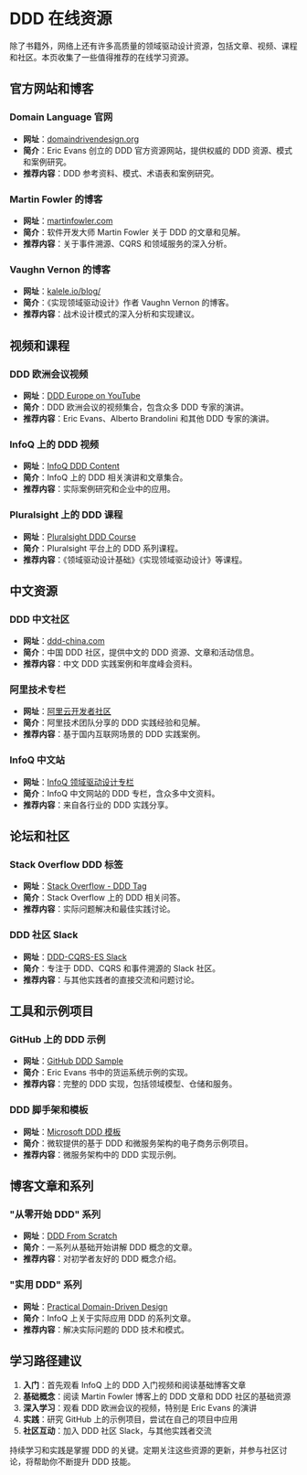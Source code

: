 # DDD 在线资源

除了书籍外，网络上还有许多高质量的领域驱动设计资源，包括文章、视频、课程和社区。本页收集了一些值得推荐的在线学习资源。

## 官方网站和博客

### Domain Language 官网

- **网址**：[domaindrivendesign.org](https://www.domaindrivendesign.org/)
- **简介**：Eric Evans 创立的 DDD 官方资源网站，提供权威的 DDD 资源、模式和案例研究。
- **推荐内容**：DDD 参考资料、模式、术语表和案例研究。

### Martin Fowler 的博客

- **网址**：[martinfowler.com](https://martinfowler.com/tags/domain%20driven%20design.html)
- **简介**：软件开发大师 Martin Fowler 关于 DDD 的文章和见解。
- **推荐内容**：关于事件溯源、CQRS 和领域服务的深入分析。

### Vaughn Vernon 的博客

- **网址**：[kalele.io/blog/](https://kalele.io/blog/)
- **简介**：《实现领域驱动设计》作者 Vaughn Vernon 的博客。
- **推荐内容**：战术设计模式的深入分析和实现建议。

## 视频和课程

### DDD 欧洲会议视频

- **网址**：[DDD Europe on YouTube](https://www.youtube.com/c/DDDEurope)
- **简介**：DDD 欧洲会议的视频集合，包含众多 DDD 专家的演讲。
- **推荐内容**：Eric Evans、Alberto Brandolini 和其他 DDD 专家的演讲。

### InfoQ 上的 DDD 视频

- **网址**：[InfoQ DDD Content](https://www.infoq.com/domain-driven-design/)
- **简介**：InfoQ 上的 DDD 相关演讲和文章集合。
- **推荐内容**：实际案例研究和企业中的应用。

### Pluralsight 上的 DDD 课程

- **网址**：[Pluralsight DDD Course](https://www.pluralsight.com/search?q=domain-driven%20design)
- **简介**：Pluralsight 平台上的 DDD 系列课程。
- **推荐内容**：《领域驱动设计基础》《实现领域驱动设计》等课程。

## 中文资源

### DDD 中文社区

- **网址**：[ddd-china.com](https://ddd-china.com/)
- **简介**：中国 DDD 社区，提供中文的 DDD 资源、文章和活动信息。
- **推荐内容**：中文 DDD 实践案例和年度峰会资料。

### 阿里技术专栏

- **网址**：[阿里云开发者社区](https://developer.aliyun.com/group/dddchina)
- **简介**：阿里技术团队分享的 DDD 实践经验和见解。
- **推荐内容**：基于国内互联网场景的 DDD 实践案例。

### InfoQ 中文站

- **网址**：[InfoQ 领域驱动设计专栏](https://www.infoq.cn/topic/domain-driven-design)
- **简介**：InfoQ 中文网站的 DDD 专栏，含众多中文资料。
- **推荐内容**：来自各行业的 DDD 实践分享。

## 论坛和社区

### Stack Overflow DDD 标签

- **网址**：[Stack Overflow - DDD Tag](https://stackoverflow.com/questions/tagged/domain-driven-design)
- **简介**：Stack Overflow 上的 DDD 相关问答。
- **推荐内容**：实际问题解决和最佳实践讨论。

### DDD 社区 Slack

- **网址**：[DDD-CQRS-ES Slack](https://ddd-cqrs-es.slack.com/)
- **简介**：专注于 DDD、CQRS 和事件溯源的 Slack 社区。
- **推荐内容**：与其他实践者的直接交流和问题讨论。

## 工具和示例项目

### GitHub 上的 DDD 示例

- **网址**：[GitHub DDD Sample](https://github.com/citerus/dddsample-core)
- **简介**：Eric Evans 书中的货运系统示例的实现。
- **推荐内容**：完整的 DDD 实现，包括领域模型、仓储和服务。

### DDD 脚手架和模板

- **网址**：[Microsoft DDD 模板](https://github.com/dotnet-architecture/eShopOnContainers)
- **简介**：微软提供的基于 DDD 和微服务架构的电子商务示例项目。
- **推荐内容**：微服务架构中的 DDD 实现示例。

## 博客文章和系列

### "从零开始 DDD" 系列

- **网址**：[DDD From Scratch](https://buildplease.com/pages/ddd-from-scratch/)
- **简介**：一系列从基础开始讲解 DDD 概念的文章。
- **推荐内容**：对初学者友好的 DDD 概念介绍。

### "实用 DDD" 系列

- **网址**：[Practical Domain-Driven Design](https://www.infoq.com/articles/ddd-in-practice/)
- **简介**：InfoQ 上关于实际应用 DDD 的系列文章。
- **推荐内容**：解决实际问题的 DDD 技术和模式。

## 学习路径建议

1. **入门**：首先观看 InfoQ 上的 DDD 入门视频和阅读基础博客文章
2. **基础概念**：阅读 Martin Fowler 博客上的 DDD 文章和 DDD 社区的基础资源
3. **深入学习**：观看 DDD 欧洲会议的视频，特别是 Eric Evans 的演讲
4. **实践**：研究 GitHub 上的示例项目，尝试在自己的项目中应用
5. **社区互动**：加入 DDD 社区 Slack，与其他实践者交流

持续学习和实践是掌握 DDD 的关键。定期关注这些资源的更新，并参与社区讨论，将帮助你不断提升 DDD 技能。 